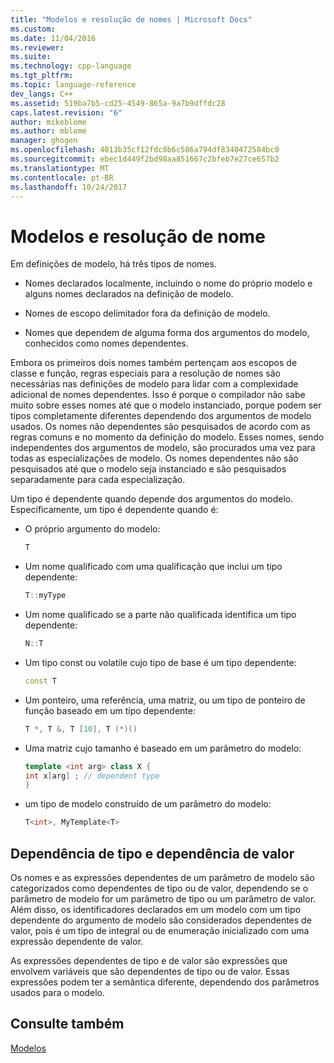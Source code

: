 ```yaml
---
title: "Modelos e resolução de nomes | Microsoft Docs"
ms.custom: 
ms.date: 11/04/2016
ms.reviewer: 
ms.suite: 
ms.technology: cpp-language
ms.tgt_pltfrm: 
ms.topic: language-reference
dev_langs: C++
ms.assetid: 519ba7b5-cd25-4549-865a-9a7b9dffdc28
caps.latest.revision: "6"
author: mikeblome
ms.author: mblome
manager: ghogen
ms.openlocfilehash: 4013b35cf12fdc8b6c586a794df8340472584bc0
ms.sourcegitcommit: ebec1d449f2bd98aa851667c2bfeb7e27ce657b2
ms.translationtype: MT
ms.contentlocale: pt-BR
ms.lasthandoff: 10/24/2017
---
```

# <a name="templates-and-name-resolution"></a>Modelos e resolução de nome

Em definições de modelo, há três tipos de nomes.  
  
-   Nomes declarados localmente, incluindo o nome do próprio modelo e alguns nomes declarados na definição de modelo.  
  
-   Nomes de escopo delimitador fora da definição de modelo.  
  
-   Nomes que dependem de alguma forma dos argumentos do modelo, conhecidos como nomes dependentes.  
  
 Embora os primeiros dois nomes também pertençam aos escopos de classe e função, regras especiais para a resolução de nomes são necessárias nas definições de modelo para lidar com a complexidade adicional de nomes dependentes. Isso é porque o compilador não sabe muito sobre esses nomes até que o modelo instanciado, porque podem ser tipos completamente diferentes dependendo dos argumentos de modelo usados. Os nomes não dependentes são pesquisados de acordo com as regras comuns e no momento da definição do modelo. Esses nomes, sendo independentes dos argumentos de modelo, são procurados uma vez para todas as especializações de modelo. Os nomes dependentes não são pesquisados até que o modelo seja instanciado e são pesquisados separadamente para cada especialização.  
  
 Um tipo é dependente quando depende dos argumentos do modelo. Especificamente, um tipo é dependente quando é:  
  
-   O próprio argumento do modelo:  
  
    ```cpp
    T  
    ```  
  
-   Um nome qualificado com uma qualificação que inclui um tipo dependente:  
  
    ```cpp
    T::myType  
    ```  
  
-   Um nome qualificado se a parte não qualificada identifica um tipo dependente:  
  
    ```cpp
    N::T  
    ```  
  
-   Um tipo const ou volatile cujo tipo de base é um tipo dependente:  
  
    ```cpp
    const T  
    ```  
  
-   Um ponteiro, uma referência, uma matriz, ou um tipo de ponteiro de função baseado em um tipo dependente:  
  
    ```cpp
    T *, T &, T [10], T (*)()  
    ```  
  
-   Uma matriz cujo tamanho é baseado em um parâmetro do modelo:  
  
    ```cpp
    template <int arg> class X {  
    int x[arg] ; // dependent type  
    }  
    ```  
  
-   um tipo de modelo construído de um parâmetro do modelo:  
  
    ```cpp
    T<int>, MyTemplate<T>  
    ```  
  
## <a name="type-dependence-and-value-dependence"></a>Dependência de tipo e dependência de valor

 Os nomes e as expressões dependentes de um parâmetro de modelo são categorizados como dependentes de tipo ou de valor, dependendo se o parâmetro de modelo for um parâmetro de tipo ou um parâmetro de valor. Além disso, os identificadores declarados em um modelo com um tipo dependente do argumento de modelo são considerados dependentes de valor, pois é um tipo de integral ou de enumeração inicializado com uma expressão dependente de valor.  
  
 As expressões dependentes de tipo e de valor são expressões que envolvem variáveis que são dependentes de tipo ou de valor. Essas expressões podem ter a semântica diferente, dependendo dos parâmetros usados para o modelo.  
  
## <a name="see-also"></a>Consulte também

 [Modelos](../cpp/templates-cpp.md)
